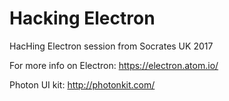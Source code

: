 # Hacking Electron

HacHing Electron session from Socrates UK 2017

For more info on Electron: https://electron.atom.io/

Photon UI kit: http://photonkit.com/
